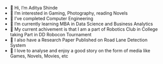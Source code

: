 - 👋 Hi, I’m Aditya Shinde
- 👀 I’m interested in Gaming, Photography, reading Novels
- 🌱 I’ve completed Computer Engineering 
- 🌱 I’m currently learning MBA in Data Science and Business Analytics 
- 🎉 My current achivement is that I am a part of Robotics Club in College taking Part in DD Robocon Tournament
- 🎉 I also have a Research Paper Published on Road Lane Detection System
- 🎉 I love to analyse and enjoy a good story on the form of media like Games, Novels, Movies, etc

<!---
KillerMagma02/KillerMagma02 is a ✨ special ✨ repository because its `README.md` (this file) appears on your GitHub profile.
You can click the Preview link to take a look at your changes.
--->
